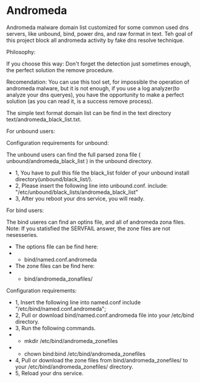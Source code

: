 # Andromeda

Andromeda malware domain list customized for some common used dns servers, like unbound, bind, power dns, and raw format in text.
Teh goal of this project block all andromeda activity by fake dns resolve technique.


Philosophy:

If you choose this way: Don't forget the detection just sometimes enough, the perfect solution the remove procedure.

Recomendation: You can use this tool set, for impossible the operation of andromeda malware, but it is not enough, if you use a log analyzer(to analyze your dns queryes), 
you have the opportunity to make a perfect solution (as you can read it, is a success remove process).


The simple text format domain list can be find in the text directory text/andromeda_black_list.txt.

For unbound users:

Configuration requirements for unbound:

The unbound users can find the full parsed zona file ( unbound/andromeda_black_list ) in the unbound directory.

* 1, You have to pull this file the black_list folder of your unbound install directory(unbound/black_list/).
* 2, Please insert the following line into unbound.conf.
  include: "/etc/unbound/black_lists/andromeda_black_list"
* 3, After you reboot your dns service, you will ready.

For bind users:

The bind useres can find an optins file, and all of andromeda zona files.
Note: If you statisfied the SERVFAIL answer, the zone files are not nesesseries.

* The options file can be find here:
* *  bind/named.conf.andromeda
* The zone files can be find here:
* * bind/andromeda_zonafiles/

Configuration requirements:
* 1, Insert the following line into named.conf
include "/etc/bind/named.conf.andromeda";
* 2, Pull or download bind/named.conf.andromeda file into your /etc/bind directory.
* 3, Run the following commands.
* * mkdir /etc/bind/andromeda_zonefiles
* * chown bind:bind /etc/bind/andromeda_zonefiles
* 4, Pull or download the zone files from bind/andromeda_zonefiles/ to your /etc/bind/andromeda_zonefiles/ directory.
* 5, Reload your dns service.




